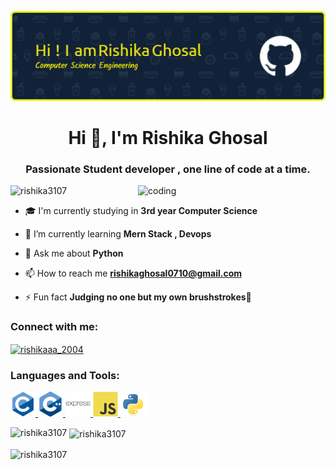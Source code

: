![Header](github-header-image.png)
<h1 align="center">Hi 👋, I'm Rishika Ghosal</h1>
<h3 align="center">Passionate Student developer , one line of code at a time.</h3>
<img align="right" alt="coding" width="300" src="https://studio.code.org/media?u=https%3A%2F%2Fwww.icegif.com%2Fwp-content%2Fuploads%2F2023%2F10%2Ficegif-17.gif">

<p align="left"> <img src="https://komarev.com/ghpvc/?username=rishika3107&label=Profile%20views&color=0e75b6&style=flat" alt="rishika3107" /> </p>

- 🎓 I'm currently studying in **3rd year Computer Science**

- 🌱 I’m currently learning **Mern Stack , Devops**

- 💬 Ask me about **Python**

- 📫 How to reach me **rishikaghosal0710@gmail.com**

- ⚡ Fun fact **Judging no one but my own brushstrokes🎨**

<h3 align="left">Connect with me:</h3>
<p align="left">
<a href="https://instagram.com/rishikaaa_2004" target="blank"><img align="center" src="https://raw.githubusercontent.com/rahuldkjain/github-profile-readme-generator/master/src/images/icons/Social/instagram.svg" alt="rishikaaa_2004" height="30" width="40" /></a>
</p>

<h3 align="left">Languages and Tools:</h3>
<p align="left"> <a href="https://www.cprogramming.com/" target="_blank" rel="noreferrer"> <img src="https://raw.githubusercontent.com/devicons/devicon/master/icons/c/c-original.svg" alt="c" width="40" height="40"/> </a> <a href="https://www.w3schools.com/cpp/" target="_blank" rel="noreferrer"> <img src="https://raw.githubusercontent.com/devicons/devicon/master/icons/cplusplus/cplusplus-original.svg" alt="cplusplus" width="40" height="40"/> </a> <a href="https://expressjs.com" target="_blank" rel="noreferrer"> <img src="https://raw.githubusercontent.com/devicons/devicon/master/icons/express/express-original-wordmark.svg" alt="express" width="40" height="40"/> </a> <a href="https://developer.mozilla.org/en-US/docs/Web/JavaScript" target="_blank" rel="noreferrer"> <img src="https://raw.githubusercontent.com/devicons/devicon/master/icons/javascript/javascript-original.svg" alt="javascript" width="40" height="40"/> </a> <a href="https://www.python.org" target="_blank" rel="noreferrer"> <img src="https://raw.githubusercontent.com/devicons/devicon/master/icons/python/python-original.svg" alt="python" width="40" height="40"/> </a> </p>

<p><img align="left" src="https://github-readme-stats.vercel.app/api/top-langs?username=rishika3107&show_icons=true&locale=en&layout=compact" alt="rishika3107" /></p>

<p>&nbsp;<img align="center" src="https://github-readme-stats.vercel.app/api?username=rishika3107&show_icons=true&locale=en" alt="rishika3107" /></p>

<p><img align="center" src="https://github-readme-streak-stats.herokuapp.com/?user=rishika3107&" alt="rishika3107" /></p>
